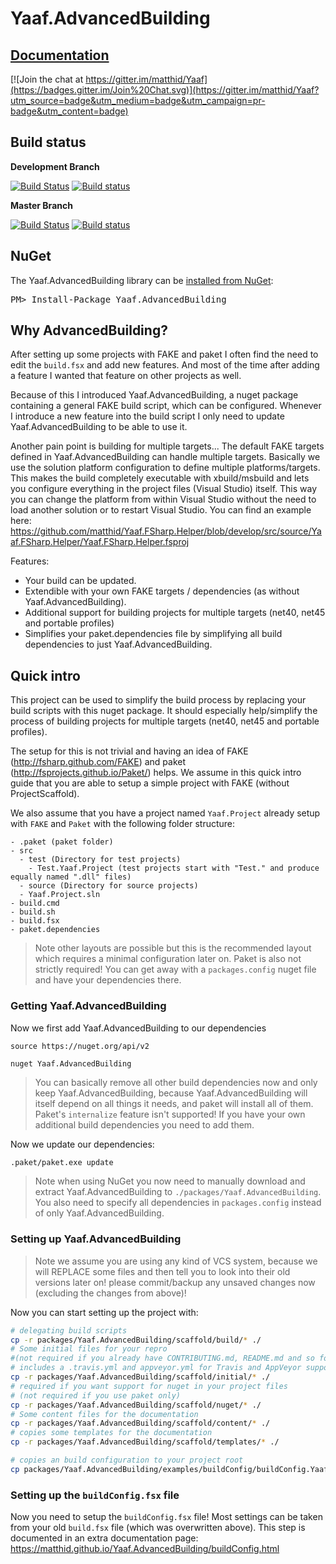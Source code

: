 Yaaf.AdvancedBuilding
===================
## [Documentation](https://matthid.github.io/Yaaf.AdvancedBuilding/)

[![Join the chat at https://gitter.im/matthid/Yaaf](https://badges.gitter.im/Join%20Chat.svg)](https://gitter.im/matthid/Yaaf?utm_source=badge&utm_medium=badge&utm_campaign=pr-badge&utm_content=badge)

## Build status

**Development Branch**

[![Build Status](https://travis-ci.org/matthid/Yaaf.AdvancedBuilding.svg?branch=develop)](https://travis-ci.org/matthid/Yaaf.AdvancedBuilding)
[![Build status](https://ci.appveyor.com/api/projects/status/2xitdogybhrpd74o/branch/develop?svg=true)](https://ci.appveyor.com/project/matthid/yaaf-511/branch/develop)

**Master Branch**

[![Build Status](https://travis-ci.org/matthid/Yaaf.AdvancedBuilding.svg?branch=master)](https://travis-ci.org/matthid/Yaaf.AdvancedBuilding)
[![Build status](https://ci.appveyor.com/api/projects/status/2xitdogybhrpd74o/branch/master?svg=true)](https://ci.appveyor.com/project/matthid/yaaf-511/branch/master)

## NuGet

<div class="row">
  <div class="span1"></div>
  <div class="span6">
    <div class="well well-small" id="nuget">
      The Yaaf.AdvancedBuilding library can be <a href="https://nuget.org/packages/Yaaf.AdvancedBuilding">installed from NuGet</a>:
      <pre>PM> Install-Package Yaaf.AdvancedBuilding</pre>
    </div>
  </div>
  <div class="span1"></div>
</div>

## Why AdvancedBuilding?

After setting up some projects with FAKE and paket I often find the need to edit the `build.fsx` and add new features.
And most of the time after adding a feature I wanted that feature on other projects as well.

Because of this I introduced Yaaf.AdvancedBuilding, a nuget package containing a general FAKE build script, which can be configured.
Whenever I introduce a new feature into the build script I only need to update Yaaf.AdvancedBuilding to be able to use it.

Another pain point is building for multiple targets... 
The default FAKE targets defined in Yaaf.AdvancedBuilding can handle multiple targets.
Basically we use the solution platform configuration to define multiple platforms/targets.
This makes the build completely executable with xbuild/msbuild and lets you configure everything in
the project files (Visual Studio) itself. 
This way you can change the platform from within Visual Studio without the need to load another solution or to restart Visual Studio. 
You can find an example here: https://github.com/matthid/Yaaf.FSharp.Helper/blob/develop/src/source/Yaaf.FSharp.Helper/Yaaf.FSharp.Helper.fsproj

Features:

- Your build can be updated.
- Extendible with your own FAKE targets / dependencies (as without Yaaf.AdvancedBuilding).
- Additional support for building projects for multiple targets (net40, net45 and portable profiles)
- Simplifies your paket.dependencies file by simplifying all build dependencies to just Yaaf.AdvancedBuilding.

## Quick intro

This project can be used to simplify the build process by replacing your build scripts with this nuget package.
It should especially help/simplify the process of building projects for multiple targets (net40, net45 and portable profiles).

The setup for this is not trivial and having an idea of FAKE (http://fsharp.github.com/FAKE) and paket (http://fsprojects.github.io/Paket/) helps.
We assume in this quick intro guide that you are able to setup a simple project with FAKE (without ProjectScaffold).

We also assume that you have a project named `Yaaf.Project` already setup with `FAKE` and `Paket` with the following folder structure:

```
- .paket (paket folder)
- src
  - test (Directory for test projects)
    - Test.Yaaf.Project (test projects start with "Test." and produce equally named ".dll" files)
  - source (Directory for source projects)
  - Yaaf.Project.sln
- build.cmd
- build.sh
- build.fsx
- paket.dependencies
```

> Note other layouts are possible but this is the recommended layout which requires a minimal configuration later on.
> Paket is also not strictly required! You can get away with a `packages.config` nuget file and have your dependencies there.

### Getting Yaaf.AdvancedBuilding

Now we first add Yaaf.AdvancedBuilding to our dependencies

```
source https://nuget.org/api/v2

nuget Yaaf.AdvancedBuilding
```

> You can basically remove all other build dependencies now and only keep Yaaf.AdvancedBuilding,
> because Yaaf.AdvancedBuilding will itself depend on all things it needs, and paket will install all of them.
> Paket's `internalize` feature isn't supported! If you have your own additional build dependencies you need to add them.

Now we update our dependencies:

```bash
.paket/paket.exe update
```

> Note when using NuGet you now need to manually download and extract Yaaf.AdvancedBuilding to `./packages/Yaaf.AdvancedBuilding`.
> You also need to specify all dependencies in `packages.config` instead of only Yaaf.AdvancedBuilding.

### Setting up Yaaf.AdvancedBuilding

> Note we assume you are using any kind of VCS system, because we will REPLACE some files and then tell you to look into their old versions later on!
> please commit/backup any unsaved changes now (excluding the changes from above)!

Now you can start setting up the project with:

```bash
# delegating build scripts
cp -r packages/Yaaf.AdvancedBuilding/scaffold/build/* ./
# Some initial files for your repro 
#(not required if you already have CONTRIBUTING.md, README.md and so forth in place)
# includes a .travis.yml and appveyor.yml for Travis and AppVeyor support
cp -r packages/Yaaf.AdvancedBuilding/scaffold/initial/* ./
# required if you want support for nuget in your project files 
# (not required if you use paket only)
cp -r packages/Yaaf.AdvancedBuilding/scaffold/nuget/* ./
# Some content files for the documentation
cp -r packages/Yaaf.AdvancedBuilding/scaffold/content/* ./
# copies some templates for the documentation
cp -r packages/Yaaf.AdvancedBuilding/scaffold/templates/* ./

# copies an build configuration to your project root
cp packages/Yaaf.AdvancedBuilding/examples/buildConfig/buildConfig.Yaaf.AdvancedBuilding.fsx ./buildConfig.fsx
```

### Setting up the `buildConfig.fsx` file

Now you need to setup the `buildConfig.fsx` file! 
Most settings can be taken from your old `build.fsx` file (which was overwritten above).
This step is documented in an extra documentation page: https://matthid.github.io/Yaaf.AdvancedBuilding/buildConfig.html
